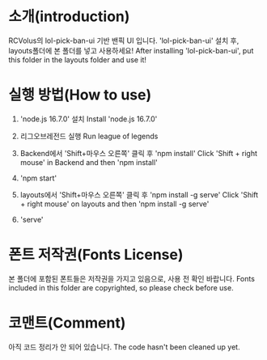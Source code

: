 # 소개(introduction)
RCVolus의 lol-pick-ban-ui 기반 밴픽 UI 입니다.
'lol-pick-ban-ui' 설치 후, layouts폴더에 본 폴더를 넣고 사용하세요!
After installing 'lol-pick-ban-ui', put this folder in the layouts folder and use it!

# 실행 방법(How to use)
1. 'node.js 16.7.0' 설치
   Install 'node.js 16.7.0'

2. 리그오브레전드 실행
   Run league of legends
   
3. Backend에서 'Shift+마우스 오른쪽' 클릭 후 'npm install'
   Click 'Shift + right mouse' in Backend and then 'npm install'
   
4. 'npm start'
   
5. layouts에서 'Shift+마우스 오른쪽' 클릭 후 'npm install -g serve'
   Click 'Shift + right mouse' on layouts and then 'npm install -g serve'
   
6. 'serve'

# 폰트 저작권(Fonts License)
본 폴더에 포함된 폰트들은 저작권을 가지고 있음으로, 사용 전 확인 바랍니다.
Fonts included in this folder are copyrighted, so please check before use.

# 코맨트(Comment)
아직 코드 정리가 안 되어 있습니다.
The code hasn't been cleaned up yet.
